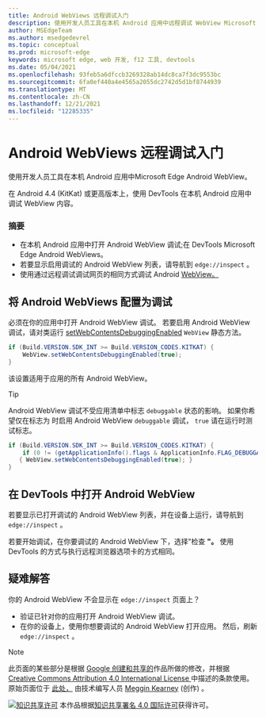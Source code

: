 ```yaml
---
title: Android WebViews 远程调试入门
description: 使用开发人员工具在本机 Android 应用中远程调试 WebView Microsoft Edge入门。
author: MSEdgeTeam
ms.author: msedgedevrel
ms.topic: conceptual
ms.prod: microsoft-edge
keywords: microsoft edge, web 开发, f12 工具, devtools
ms.date: 05/04/2021
ms.openlocfilehash: 93feb5a6dfccb3269328ab14dc8ca7f3dc9553bc
ms.sourcegitcommit: 6fa0ef440a4e4565a2055dc2742d5d1bf8744939
ms.translationtype: MT
ms.contentlocale: zh-CN
ms.lasthandoff: 12/21/2021
ms.locfileid: "12285335"
---
```

<!-- Copyright Meggin Kearney

   Licensed under the Apache License, Version 2.0 (the "License");
   you may not use this file except in compliance with the License.
   You may obtain a copy of the License at

       http://www.apache.org/licenses/LICENSE-2.0

   Unless required by applicable law or agreed to in writing, software
   distributed under the License is distributed on an "AS IS" BASIS,
   WITHOUT WARRANTIES OR CONDITIONS OF ANY KIND, either express or implied.
   See the License for the specific language governing permissions and
   limitations under the License.  -->
# <a name="get-started-with-remote-debugging-android-webviews"></a>Android WebViews 远程调试入门

使用开发人员工具在本机 Android 应用中Microsoft Edge Android WebView。

在 Android 4.4 (KitKat) 或更高版本上，使用 DevTools 在本机 Android 应用中调试 WebView 内容。

### <a name="summary"></a>摘要

*   在本机 Android 应用中打开 Android WebView 调试;在 DevTools Microsoft Edge Android WebViews。
*   若要显示启用调试的 Android WebView 列表，请导航到 `edge://inspect` 。
*   使用通过远程调试调试网页的相同方式调试 Android [WebView。](./index.md)


<!-- ====================================================================== -->
## <a name="configure-android-webviews-to-debug"></a>将 Android WebViews 配置为调试

必须在你的应用中打开 Android WebView 调试。  若要启用 Android WebView 调试，请对类运行 [setWebContentsDebuggingEnabled](https://developer.android.com/reference/android/webkit/WebView.html#setWebContentsDebuggingEnabled(boolean)) `WebView` 静态方法。

```java
if (Build.VERSION.SDK_INT >= Build.VERSION_CODES.KITKAT) {
    WebView.setWebContentsDebuggingEnabled(true);
}
```

该设置适用于应用的所有 Android WebView。

> [!TIP]
> Android WebView 调试不受应用清单中标志 `debuggable` 状态的影响。  如果你希望仅在标志为 时启用 Android WebView `debuggable` 调试， `true` 请在运行时测试标志。
>
> ```java
> if (Build.VERSION.SDK_INT >= Build.VERSION_CODES.KITKAT) {
>     if (0 != (getApplicationInfo().flags & ApplicationInfo.FLAG_DEBUGGABLE))
>    { WebView.setWebContentsDebuggingEnabled(true); }
> }
> ```


<!-- ====================================================================== -->
## <a name="open-an-android-webview-in-devtools"></a>在 DevTools 中打开 Android WebView

若要显示已打开调试的 Android WebView 列表，并在设备上运行，请导航到 `edge://inspect` 。

若要开始调试，在你要调试的 Android WebView 下，选择"检查 **"。**  使用 DevTools 的方式与执行远程浏览器选项卡的方式相同。

<!--
:::image type="complex" source=".images/webview-debugging.msft.png" alt-text="Inspecting elements in an Android WebView" lightbox=".images/webview-debugging.msft.png":::
   Inspecting elements in an Android WebView
:::image-end:::

The gray graphics listed with the Android WebView represent its size and position relative to the screen of the device.  If your Android WebViews have titles set, the titles are listed as well.
-->


<!-- ====================================================================== -->
## <a name="troubleshoot"></a>疑难解答

你的 Android WebView 不会显示在 `edge://inspect` 页面上？

*   验证已针对你的应用打开 Android WebView 调试。
*   在你的设备上，使用你想要调试的 Android WebView 打开应用。  然后，刷新 `edge://inspect` 。


<!-- ====================================================================== -->
> [!NOTE]
> 此页面的某些部分是根据 [Google 创建和共享的](https://developers.google.com/terms/site-policies)作品所做的修改，并根据[ Creative Commons Attribution 4.0 International License ](http://creativecommons.org/licenses/by/4.0)中描述的条款使用。
> 原始页面位于 [此处，](https://developers.google.com/web/tools/chrome-devtools/remote-debugging/webviews) 由技术编写人员 [Meggin Kearney](https://developers.google.com/web/resources/contributors#meggin-kearney) (创作) 。

[![知识共享许可](https://i.creativecommons.org/l/by/4.0/88x31.png)](https://creativecommons.org/licenses/by/4.0) 本作品根据[知识共享署名 4.0 国际许可](http://creativecommons.org/licenses/by/4.0)获得许可。
